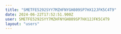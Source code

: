 ```yaml
---
title: "SMETFE5292SYY7MZHFNYGH809SP7HX12JFK5C4T9"
date: 2024-06-22T17:52:51.900Z
user: SMETFE5292SYY7MZHFNYGH809SP7HX12JFK5C4T9
layout: "users"
---
```

    